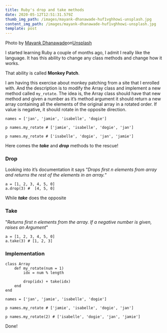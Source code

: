 ```yaml
---
title: Ruby's drop and take methods
date: 2020-05-12T12:51:31.579Z
thumb_img_path: /images/mayank-dhanawade-huf1vghhowi-unsplash.jpg
content_img_path: /images/mayank-dhanawade-huf1vghhowi-unsplash.jpg
template: post
---
```

Photo by [Mayank Dhanawade](https://unsplash.com/@mayank_dhanawade?utm_source=unsplash&utm_medium=referral&utm_content=creditCopyText)on[Unsplash](https://unsplash.com/s/photos/drop?utm_source=unsplash&utm_medium=referral&utm_content=creditCopyText)

I started learning Ruby a couple of months ago, I admit I really like the language. It has this ability to change any class methods and change how it works.

That ability is called **Monkey Patch**.  

I am having this exercise about monkey patching from a site that I enrolled with. And the description is to modify the Array class and implement a new method called  `my_rotate`. The idea is, the Array class should have that new method and given a number as it’s method argument  it should return a new array containing all the elements of the original array in a rotated order. If value is negative, it should rotate in the opposite direction.

```
names = ['jan', 'jamie', 'isabelle', 'dogie']

p names.my_rotate # ['jamie', 'isabelle', 'dogie', 'jan']

p names.my_rotate # ['isabelle', 'dogie', 'jan', 'jamie']
```

Here comes the ***take*** and ***drop*** methods to the rescue!

### Drop

Looking into it’s documentation it says “*Drops first n elements from array and returns the rest of the elements in an array.*“

```
a = [1, 2, 3, 4, 5, 0]
a.drop(3) #  [4, 5, 0]
```

While ***take*** does the opposite

### Take

"*Returns first n elements from the array. If a negative number is given, raises an  Argument*"

```
a = [1, 2, 3, 4, 5, 0]
a.take(3) # [1, 2, 3]
```

### Implementation

```
class Array
	def my_rotate(num = 1)
		idx = num % length
		
		drop(idx) + take(idx)
	end
end

names = ['jan', 'jamie', 'isabelle', 'dogie']

p names.my_rotate # ['jamie', 'isabelle', 'dogie', 'jan']

p names.my_rotate(2) # ['isabelle', 'dogie', 'jan', 'jamie']
```

Done!